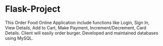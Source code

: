 # Flask-Project
This Order Food Online Application include functions like Login, Sign In, View Details, Add to Cart, Make Payment, Increment/Decrement, Card Details. Client  will easily order burger.  Developed and maintained databases using MySQL.  
